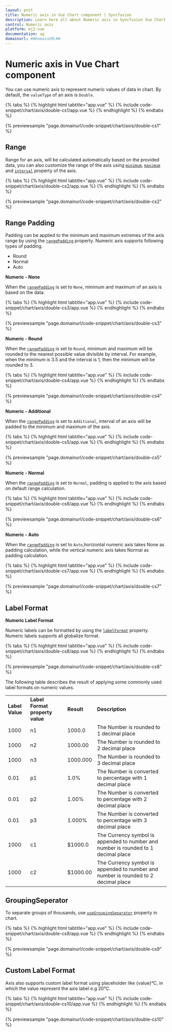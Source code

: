 ```yaml
---
layout: post
title: Numeric axis in Vue Chart component | Syncfusion
description: Learn here all about Numeric axis in Syncfusion Vue Chart component of Syncfusion Essential JS 2 and more.
control: Numeric axis 
platform: ej2-vue
documentation: ug
domainurl: ##DomainURL##
---
```


<!-- markdownlint-disable MD036 -->

# Numeric axis in Vue Chart component

You can use numeric axis to represent numeric values of data in chart. By default, the `valueType` of an axis is `Double`.

{% tabs %}
{% highlight html tabtitle="app.vue" %}
{% include code-snippet/chart/axis/double-cs1/app.vue %}
{% endhighlight %}
{% endtabs %}
        
{% previewsample "page.domainurl/code-snippet/chart/axis/double-cs1" %}

## Range

Range for an axis, will be calculated automatically based on the provided data, you can also customize the range of the axis using [`minimum`](https://ej2.syncfusion.com/vue/documentation/api/chart/axis/#minimum), [`maximum`](https://ej2.syncfusion.com/vue/documentation/api/chart/axis/#maximum) and [`interval`](https://ej2.syncfusion.com/vue/documentation/api/chart/axis/#interval) property of the axis.

{% tabs %}
{% highlight html tabtitle="app.vue" %}
{% include code-snippet/chart/axis/double-cs2/app.vue %}
{% endhighlight %}
{% endtabs %}
        
{% previewsample "page.domainurl/code-snippet/chart/axis/double-cs2" %}

## Range Padding

Padding can be applied to the minimum and maximum extremes of the axis range by using the [`rangePadding`](https://ej2.syncfusion.com/vue/documentation/api/chart/axis/#rangepadding) property. Numeric axis supports following types of padding.
* Round
* Normal
* Auto

**Numeric - None**

When the [`rangePadding`](https://ej2.syncfusion.com/vue/documentation/api/chart/axis/#rangepadding) is set to `None`, minimum and maximum of an axis is based on the data.

{% tabs %}
{% highlight html tabtitle="app.vue" %}
{% include code-snippet/chart/axis/double-cs3/app.vue %}
{% endhighlight %}
{% endtabs %}
        
{% previewsample "page.domainurl/code-snippet/chart/axis/double-cs3" %}

**Numeric - Round**

When the [`rangePadding`](https://ej2.syncfusion.com/vue/documentation/api/chart/axis/#rangepadding) is set to `Round`, minimum and maximum will be
rounded to the nearest possible value divisible by interval. For example, when the minimum is 3.5 and the interval is 1, then the minimum will be rounded to 3.

{% tabs %}
{% highlight html tabtitle="app.vue" %}
{% include code-snippet/chart/axis/double-cs4/app.vue %}
{% endhighlight %}
{% endtabs %}
        
{% previewsample "page.domainurl/code-snippet/chart/axis/double-cs4" %}

**Numeric - Additional**

When the [`rangePadding`](https://ej2.syncfusion.com/vue/documentation/api/chart/axis/#rangepadding) is set to `Additional`, interval of an axis will
be padded to the minimum and maximum of the axis.

{% tabs %}
{% highlight html tabtitle="app.vue" %}
{% include code-snippet/chart/axis/double-cs5/app.vue %}
{% endhighlight %}
{% endtabs %}
        
{% previewsample "page.domainurl/code-snippet/chart/axis/double-cs5" %}

**Numeric - Normal**

When the [`rangePadding`](https://ej2.syncfusion.com/vue/documentation/api/chart/axis/#rangepadding) is set to `Normal`, padding is applied to the axis
based on default range calculation.

{% tabs %}
{% highlight html tabtitle="app.vue" %}
{% include code-snippet/chart/axis/double-cs6/app.vue %}
{% endhighlight %}
{% endtabs %}
        
{% previewsample "page.domainurl/code-snippet/chart/axis/double-cs6" %}

**Numeric - Auto**

When the [`rangePadding`](https://ej2.syncfusion.com/vue/documentation/api/chart/axis/#rangepadding) is set to `Auto`,horizontal numeric axis takes
None as padding calculation, while the vertical numeric axis takes Normal as padding calculation.

{% tabs %}
{% highlight html tabtitle="app.vue" %}
{% include code-snippet/chart/axis/double-cs7/app.vue %}
{% endhighlight %}
{% endtabs %}
        
{% previewsample "page.domainurl/code-snippet/chart/axis/double-cs7" %}

## Label Format

**Numeric Label Format**

Numeric labels can be formatted by using the [`labelFormat`](https://ej2.syncfusion.com/vue/documentation/api/chart/axis/#labelformat) property.
Numeric labels supports all globalize format.

{% tabs %}
{% highlight html tabtitle="app.vue" %}
{% include code-snippet/chart/axis/double-cs8/app.vue %}
{% endhighlight %}
{% endtabs %}
        
{% previewsample "page.domainurl/code-snippet/chart/axis/double-cs8" %}

The following table describes the result of applying some commonly used label formats on numeric values.

<!-- markdownlint-disable MD033 -->

<table>
<tr>
<td><b>Label Value</b></td>
<td><b>Label Format property value</b></td>
<td><b>Result </b></td>
<td><b>Description </b></td>
</tr>
<tr>
<td>1000</td>
<td>n1</td>
<td>1000.0</td>
<td>The Number is rounded to 1 decimal place</td>
</tr>
<tr>
<td>1000</td>
<td>n2</td>
<td>1000.00</td>
<td>The Number is rounded to 2 decimal place</td>
</tr>
<tr>
<td>1000</td>
<td>n3</td>
<td>1000.000</td>
<td>The Number is rounded to 3 decimal place</td>
</tr>
<tr>
<td>0.01</td>
<td>p1</td>
<td>1.0%</td>
<td>The Number is converted to percentage with 1 decimal place</td>
</tr>
<tr>
<td>0.01</td>
<td>p2</td>
<td>1.00%</td>
<td>The Number is converted to percentage with 2 decimal place</td>
</tr>
<tr>
<td>0.01</td>
<td>p3</td>
<td>1.000%</td>
<td>The Number is converted to percentage with 3 decimal place</td>
</tr>
<tr>
<td>1000</td>
<td>c1</td>
<td>$1000.0</td>
<td>The Currency symbol is appended to number and number is rounded to 1 decimal place</td>
</tr>
<tr>
<td>1000</td>
<td>c2</td>
<td>$1000.00</td>
<td>The Currency symbol is appended to number and number is rounded to 2 decimal place</td>
</tr>
</table>

## GroupingSeperator

To separate groups of thousands, use [`useGroupingSeparator`](https://ej2.syncfusion.com/vue/documentation/api/chart/chartModel/#usegroupingseparator)
property in chart.

{% tabs %}
{% highlight html tabtitle="app.vue" %}
{% include code-snippet/chart/axis/double-cs9/app.vue %}
{% endhighlight %}
{% endtabs %}
        
{% previewsample "page.domainurl/code-snippet/chart/axis/double-cs9" %}

## Custom Label Format

Axis also supports custom label format using placeholder like {value}°C, in which the value represent the axis
label e.g 20°C.

{% tabs %}
{% highlight html tabtitle="app.vue" %}
{% include code-snippet/chart/axis/double-cs10/app.vue %}
{% endhighlight %}
{% endtabs %}
        
{% previewsample "page.domainurl/code-snippet/chart/axis/double-cs10" %}